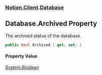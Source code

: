 ### [Notion.Client](Notion.Client.md 'Notion.Client').[Database](Notion.Client.Database.md 'Notion.Client.Database')

## Database.Archived Property

The archived status of the database.

```csharp
public bool Archived { get; set; }
```

#### Property Value
[System.Boolean](https://docs.microsoft.com/en-us/dotnet/api/System.Boolean 'System.Boolean')